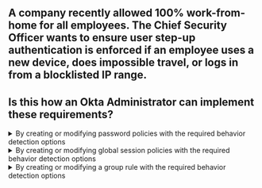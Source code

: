 ## A company recently allowed 100% work-from-home for all employees. The Chief Security Officer wants to ensure user step-up authentication is enforced if an employee uses a new device, does impossible travel, or logs in from a blocklisted IP range.
## Is this how an Okta Administrator can implement these requirements?

<details>
  <summary>By creating or modifying password policies with the required behavior detection options</summary>
<p>
  No
</p>
</details>

<details>
  <summary>By creating or modifying global session policies with the required behavior detection options</summary>
<p>
  Yes
</p>
</details>

<details>
  <summary>By creating or modifying a group rule with the required behavior detection options</summary>
<p>
  Yes
</p>
</details>
